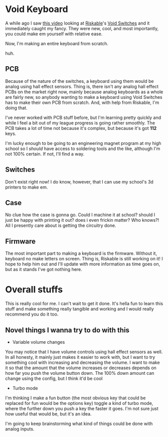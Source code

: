 Void Keyboard
====
A while ago I saw [this video](https://www.youtube.com/watch?v=H_Ym9528awM) looking at [Riskable](https://github.com/Riskable)'s [Void Switches](https://github.com/Riskable/void_switch) and it immediately caught my fancy.
They were new, cool, and most importantly, you could make em yourself with relative ease.

Now, I'm making an entire keyboard from scratch.

huh.

PCB
----
Because of the nature of the switches, a keyboard using them would be analog using hall effect sensors. Thing is, there isn't any analog hall effect PCBs on the market right now, mainly because analog keyboards as a whole are fairly new, so anybody wanting to make a keyboard using Void Switches has to make their own PCB from scratch.
And, with help from Riskable, I'm doing that.

I've never worked with PCB stuff before, but I'm learning pretty quickly and while I feel a bit out of my league progress is going rather smoothly. The PCB takes a lot of time not because it's complex, but because it's got **112** keys.

I'm lucky enough to be going to an engineering magnet program at my high school so I _should_ have access to soldering tools and the like, although I'm not 100% certain. If not, I'll find a way.

Switches
----
Don't exist right now! I do know, however, that I can use my school's 3d printers to make em.

Case
----
No clue how the case is gonna go. Could I machine it at school? should I just be happy with printing it out? does i even frickin matter? Who knows?! All I presently care about is getting the circuitry done.

Firmware
----
The most important part to making a keyboard is the firmware. Without it, keyboard no make letters on screen. Thing is, Riskable is still working on it! I hope to help him out and I'll update with more information as time goes on, but as it stands I've got nothing here.

Overall stuffs
====
This is really cool for me. I can't wait to get it done. It's hella fun to learn this stuff and make something really tangible and working and I would really recommend you do it too.

Novel things I wanna try to do with this
----
* Variable volume changes

You may notice that I have volume controls using hall effect sensors as well. In all honesty, it mainly just makes it easier to work with, but I want to try something cool with increasing and decreasing the volume.
I want to make it so that the amount that the volume increases or decreases depends on how far you push the volume button down. The 100% down amount can change using the config, but I think it'd be cool

* Turbo mode

I'm thinking I make a fun button (the most obvious key that could be replaced for fun would be the options key) toggle a kind of turbo mode, where the further down you push a key the faster it goes. I'm not sure just how useful that would be, but it's an idea.

I'm going to keep brainstorming what kind of things could be done with analog inputs.
